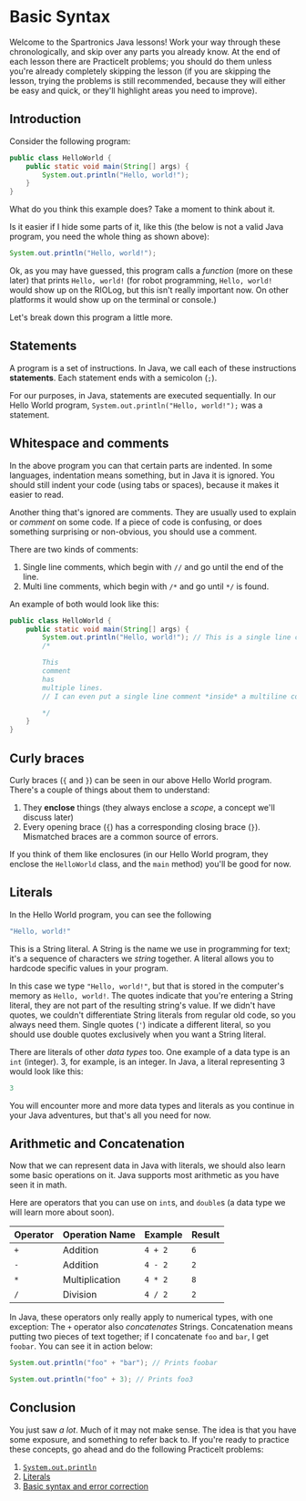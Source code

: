 # Basic Syntax
Welcome to the Spartronics Java lessons! Work your way through these
chronologically, and skip over any parts you already know. At the end of each
lesson there are PracticeIt problems; you should do them unless you're already
completely skipping the lesson (if you are skipping the lesson, trying the
problems is still recommended, because they will either be easy and quick, or
they'll highlight areas you need to improve).

## Introduction
Consider the following program:

```java
public class HelloWorld {
    public static void main(String[] args) {
        System.out.println("Hello, world!");
    }
}
```

What do you think this example does? Take a moment to think about it.

Is it easier if I hide some parts of it, like this (the below is not a valid
Java program, you need the whole thing as shown above):

```java
System.out.println("Hello, world!");
```

Ok, as you may have guessed, this program calls a _function_ (more on these later)
that prints `Hello, world!` (for robot programming, `Hello, world!` would show up
on the RIOLog, but this isn't really important now. On other platforms it would
show up on the terminal or console.)

Let's break down this program a little more.

## Statements
A program is a set of instructions. In Java, we call each of these
instructions **statements**. Each statement ends with a semicolon (`;`).

For our purposes, in Java, statements are executed sequentially.
In our Hello World program, `System.out.println("Hello, world!");` was a statement.

## Whitespace and comments
In the above program you can that certain parts are indented.
In some languages, indentation means something, but in Java it is ignored.
You should still indent your code (using tabs or spaces), because it
makes it easier to read.

Another thing that's ignored are comments. They are usually used to
explain or *comment* on some code. If a piece of code is confusing, or
does something surprising or non-obvious, you should use a comment.

There are two kinds of comments:
 1. Single line comments, which begin with `//` and go until the end of the line.
 2. Multi line comments, which begin with `/*` and go until `*/` is found.

An example of both would look like this:

```java
public class HelloWorld {
    public static void main(String[] args) {
        System.out.println("Hello, world!"); // This is a single line comment
        /*

        This
        comment
        has
        multiple lines.
        // I can even put a single line comment *inside* a multiline comment! Commentception!?!?!?

        */
    }
}
```

## Curly braces
Curly braces (`{` and `}`) can be seen in our above Hello World program.
There's a couple of things about them to understand:

 1. They **enclose** things (they always enclose a _scope_, a concept we'll
    discuss later)
 2. Every opening brace (`{`) has a corresponding closing brace (`}`).
   Mismatched braces are a common source of errors.

If you think of them like enclosures (in our Hello World program,
they enclose the `HelloWorld` class, and the `main` method) you'll be good for now.

## Literals
In the Hello World program, you can see the following

```java
"Hello, world!"
```

This is a String literal. A String is the name we use in programming for
text; it's a sequence of characters we _string_ together.
A literal allows you to hardcode specific values in your program.

In this case we type `"Hello, world!"`, but that is stored in the
computer's memory as `Hello, world!`. The quotes indicate that you're
entering a String literal, they are not part of the resulting string's value.
If we didn't have quotes, we couldn't differentiate String literals from
regular old code, so you always need them.
Single quotes (`'`) indicate a different literal, so you should use
double quotes exclusively when you want a String literal.

There are literals of other _data types_ too. One example of a data type
is an `int` (integer). 3, for example, is an integer.
In Java, a literal representing 3 would look like this:

```java
3
```

You will encounter more and more data types and literals as you continue
in your Java adventures, but that's all you need for now.

## Arithmetic and Concatenation
Now that we can represent data in Java with literals, we should also learn some
basic operations on it. Java supports most arithmetic as you have seen it in math.

Here are operators that you can use on `int`s, and `double`s
(a data type we will learn more about soon).

| Operator | Operation Name | Example | Result |
| -------- | ------------- | ------- | ------ |
| `+` | Addition |  `4 + 2` | `6` |
| `-` | Addition |  `4 - 2` | `2` |
| `*` | Multiplication |  `4 * 2` | `8` |
| `/` | Division |  `4 / 2` |  `2` |

In Java, these operators only really apply to numerical types, with one exception:
The `+` operator also _concatenates_ Strings. Concatenation means putting
two pieces of text together; if I concatenate `foo` and `bar`, I get `foobar`.
You can see it in action below:

```java
System.out.println("foo" + "bar"); // Prints foobar
```

```java
System.out.println("foo" + 3); // Prints foo3
```

## Conclusion
You just saw _a lot_. Much of it may not make sense. The idea is that you have
some exposure, and something to refer back to. If you're ready to practice these
concepts, go ahead and do the following PracticeIt problems:

 1. [`System.out.println`](https://practiceit.cs.washington.edu/problem/view/bjp4/chapter1/s7%2DoutputSyntax)
 2. [Literals](https://practiceit.cs.washington.edu/problem/view/bjp4/chapter2/s1%2DlegalIntLiterals)
 3. [Basic syntax and error correction](https://practiceit.cs.washington.edu/problem/view/bjp4/chapter1/s19%2DSecretMessage%2Derrors)
